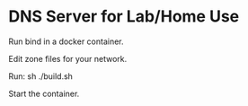 # DNS Server for Lab/Home Use #

Run bind in a docker container.  

Edit zone files for your network.

Run:  sh ./build.sh

Start the container.

